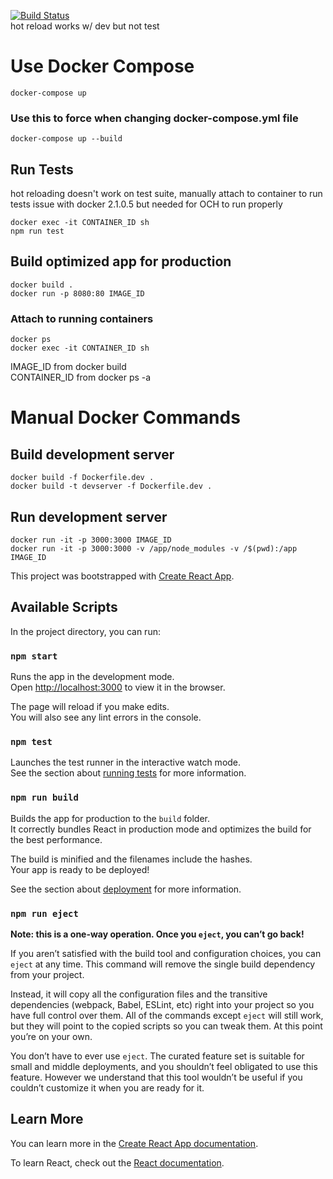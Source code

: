 [![Build Status](https://travis-ci.org/lohs/demo.svg?branch=master)](https://travis-ci.org/lohs/demo)
<br>
hot reload works w/ dev but not test
# Use Docker Compose
```
docker-compose up
```
### Use this to force when changing docker-compose.yml file
```
docker-compose up --build 
```
## Run Tests
hot reloading doesn't work on test suite, manually attach to container to run tests
issue with docker 2.1.0.5 but needed for OCH to run properly
```
docker exec -it CONTAINER_ID sh
npm run test
```
## Build optimized app for production
```
docker build .
docker run -p 8080:80 IMAGE_ID 
```
### Attach to running containers
```
docker ps
docker exec -it CONTAINER_ID sh
```
IMAGE_ID from docker build <br>
CONTAINER_ID from docker ps -a

# Manual Docker Commands
## Build development server
```
docker build -f Dockerfile.dev .
docker build -t devserver -f Dockerfile.dev .
```
## Run development server
```
docker run -it -p 3000:3000 IMAGE_ID
docker run -it -p 3000:3000 -v /app/node_modules -v /$(pwd):/app IMAGE_ID
```
This project was bootstrapped with [Create React App](https://github.com/facebook/create-react-app).

## Available Scripts

In the project directory, you can run:

### `npm start`

Runs the app in the development mode.<br />
Open [http://localhost:3000](http://localhost:3000) to view it in the browser.

The page will reload if you make edits.<br />
You will also see any lint errors in the console.

### `npm test`

Launches the test runner in the interactive watch mode.<br />
See the section about [running tests](https://facebook.github.io/create-react-app/docs/running-tests) for more information.

### `npm run build`

Builds the app for production to the `build` folder.<br />
It correctly bundles React in production mode and optimizes the build for the best performance.

The build is minified and the filenames include the hashes.<br />
Your app is ready to be deployed!

See the section about [deployment](https://facebook.github.io/create-react-app/docs/deployment) for more information.

### `npm run eject`

**Note: this is a one-way operation. Once you `eject`, you can’t go back!**

If you aren’t satisfied with the build tool and configuration choices, you can `eject` at any time. This command will remove the single build dependency from your project.

Instead, it will copy all the configuration files and the transitive dependencies (webpack, Babel, ESLint, etc) right into your project so you have full control over them. All of the commands except `eject` will still work, but they will point to the copied scripts so you can tweak them. At this point you’re on your own.

You don’t have to ever use `eject`. The curated feature set is suitable for small and middle deployments, and you shouldn’t feel obligated to use this feature. However we understand that this tool wouldn’t be useful if you couldn’t customize it when you are ready for it.

## Learn More

You can learn more in the [Create React App documentation](https://facebook.github.io/create-react-app/docs/getting-started).

To learn React, check out the [React documentation](https://reactjs.org/).
